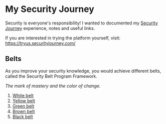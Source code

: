 # My Security Journey

Security is everyone's responsibility! I wanted to documented my [Security Journey](https://www.securityjourney.com) experience, notes and useful links.

If you are interested in trying the platform yourself, visit: https://tryus.securityjourney.com/

## Belts

As you improve your security knowledge, you would achieve different belts, called the Security Belt Program Framework.

_The mark of mastery and the color of change._

1. [White belt](./1_whiteBelt.md)
1. [Yellow belt](./2_yellowBelt.md)
1. [Green belt](./3_greenBelt.md)
1. [Brown belt](./4_brownBelt.md)
1. [Black belt](./5_blackBelt.md)
